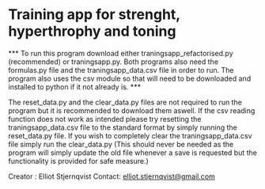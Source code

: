 # Training app for strenght, hyperthrophy and toning

*** To run this program download either traningsapp_refactorised.py (recommended) or traningsapp.py. Both programs also need the formulas.py file and the traningsapp_data.csv file in order to run. The program also uses the csv module so that will need to be downloaded and installed to python if it not already is. ***

The reset_data.py and the clear_data.py files are not required to run the program but it is recommended to download them aswell. If the csv reading function does not work as intended please try resetting the traningsapp_data.csv file to the standard format by simply running the reset_data.py file. If you wish to completely clear the traningsapp_data.csv file simply run the clear_data.py (This should never be needed as the program will simply update the old file whenever a save is requested but the functionality is provided for safe measure.)

Creator : Elliot Stjernqvist
Contact: elliot.stjernqvist@gmail.com
